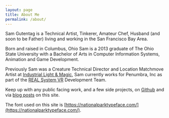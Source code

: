 ```yaml
---
layout: page
title: About Me
permalink: /about/
---
```


Sam Gutentag is a Technical Artist, Tinkerer, Amateur Chef, Husband (and soon to be Father) living and working in the San Francisco Bay Area.

Born and raised in Columbus, Ohio Sam is a 2013 graduate of The Ohio State University with a Bachelor of Arts in Computer Information Systems, Animation and Game Development.

Previously Sam was a Creature Technical Director and Location Matchmove Artist at [Industrial Light & Magic](https://www.ilm.com/), Sam currently works for Penumbra, Inc as part of the [REAL System VR](https://www.realsystem.com/) Development Team.

Keep up with any public facing work, and a few side projects, on [Github](https://www.github.com/samgutentag) and via [blog posts](https://www.samgutentag.com/blog) on this site.

The font used on this site is [https://nationalparktypeface.com/](https://nationalparktypeface.com/).

